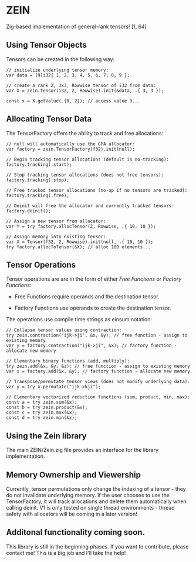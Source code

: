 # ZEIN

Zig-based implementation of general-rank tensors! [1, 64)

## Using Tensor Objects

Tensors can be created in the following way:

```zig
// initialize underlying tensor memory:
var data = [9]i32{ 1, 2, 3, 4, 5, 6, 7, 8, 9 };

// create a rank 2, 3x3, Rowwise tensor of i32 from data:
var X = zein.Tensor(i32, 2, Rowwise).init(&data, .{ 3, 3 });    

const x = X.getValue(.{0, 2}); // access value 3...
```

## Allocating Tensor Data

The TensorFactory offers the ability to track and free allocations:

```zig
// null will automatically use the GPA allocator:
var factory = zein.TensorFactory(f32).init(null);

// Begin tracking tensor allocations (default is no-tracking):
factory.tracking(.start);

// Stop tracking tensor allocations (does not free tensors):
factory.tracking(.stop);

// Free tracked tensor allocations (no-op if no tensors are tracked):
factory.tracking(.free);

// Deinit will free the allocator and currently tracked tensors:
factory.deinit();
````

```zig
// Assign a new tensor from allocator:
var Y = try factory.allocTensor(2, Rowwise, .{ 10, 10 });
```

```zig
// Assign memory into existing tensor:
var X = Tensor(f32, 2, Rowwise).init(null, .{ 10, 10 });
try factory.allocToTensor(&X); // alloc 100 elements...
````

## Tensor Operations

Tensor operations are are in the form of either _Free Functions_ or _Factory Functions_:

- Free Functions require operands and the destination tensor.

- Factory Functions use operands to create the destination tensor.

The operations use compile time strings as einsum notation:

```zig
// Collapse tensor values using contraction:
try zein.contraction("ijk->ji", &x, &y); // free function - assign to existing memory
var y = factory.contraction("ijk->ji", &x); // factory function - allocate new memory
```

```zig
// Elementary binary functions (add, multiply):
try zein.add(&x, &y, &z); // free function - assign to existing memory
var x = factory.add(&x, &y); // factory function - allocate new memory
```

```zig
// Transpose/permutate tensor views (does not modify underlying data).
var y = try x.permutate("ijk->kji");
```

```zig
// Elementary vectorized reduction functions (sum, product, min, max):
const a = try zein.sum(&x);
const b = try zein.product(&x);
const c = try zein.max(&x);
const d = try zein.min(&x);
```

## Using the Zein library

The main ZEIN/Zein.zig file provides an interface for the library implementation.

## Memory Ownership and Viewership

Currently, tensor permutations only change the indexing of a tensor - they do not
invalidate underlying memory. If the user chooses to use the TensorFactory,
it will track allocations and delete them automatically when calling deinit.
V1 is only tested on single thread environments - thread safety with allocators
will be coming in a later version!

## Additonal functionality coming soon.

This library is still in the beginning phases. If you want to contribute, please
contact me! This is a big job and I'll take the help!
